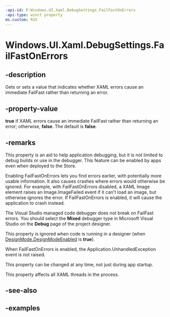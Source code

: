 ```yaml
---
-api-id: P:Windows.UI.Xaml.DebugSettings.FailFastOnErrors
-api-type: winrt property
ms.custom: RS5
---
```


<!-- Property syntax.
public bool FailFastOnErrors { get;  set; }
-->

# Windows.UI.Xaml.DebugSettings.FailFastOnErrors

## -description

Gets or sets a value that indicates whether XAML errors cause an immediate FailFast rather than returning an error.

## -property-value

**true** if XAML errors cause an immediate FailFast rather than returning an error; otherwise, **false**. The default is **false**.

## -remarks

This property is an aid to help application debugging, but it is not limited to debug builds or use in the debugger. This feature can be enabled by apps even when deployed to the Store.

Enabling FailFastOnErrors lets you find errors earlier, with potentially more usable information. It also causes crashes where errors would otherwise be ignored. For example, with FailFastOnErrors disabled, a XAML Image element raises an Image.ImageFailed event if it can't load an image, but otherwise ignores the error. If FailFastOnErrors is enabled, it will cause the application to crash instead.

The Visual Studio managed code debugger does not break on FailFast errors. You should select the **Mixed** debugger type in Microsoft Visual Studio on the **Debug** page of the project designer.

This property is ignored when code is running in a designer (when [DesignMode.DesignModeEnabled](/windows.applicationmodel/designmode_designmodeenabled.md) is **true**).

When FailFastOnErrors is enabled, the Application.UnhandledException event is not raised.

This property can be changed at any time, not just during app startup.

This property affects all XAML threads in the process.

## -see-also

## -examples

